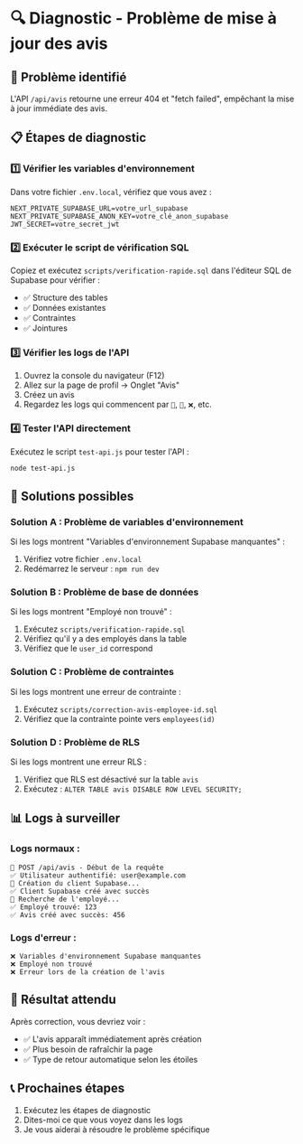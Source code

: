 # 🔍 Diagnostic - Problème de mise à jour des avis

## 🚨 Problème identifié
L'API `/api/avis` retourne une erreur 404 et "fetch failed", empêchant la mise à jour immédiate des avis.

## 📋 Étapes de diagnostic

### 1️⃣ **Vérifier les variables d'environnement**
Dans votre fichier `.env.local`, vérifiez que vous avez :
```env
NEXT_PRIVATE_SUPABASE_URL=votre_url_supabase
NEXT_PRIVATE_SUPABASE_ANON_KEY=votre_clé_anon_supabase
JWT_SECRET=votre_secret_jwt
```

### 2️⃣ **Exécuter le script de vérification SQL**
Copiez et exécutez `scripts/verification-rapide.sql` dans l'éditeur SQL de Supabase pour vérifier :
- ✅ Structure des tables
- ✅ Données existantes
- ✅ Contraintes
- ✅ Jointures

### 3️⃣ **Vérifier les logs de l'API**
1. Ouvrez la console du navigateur (F12)
2. Allez sur la page de profil → Onglet "Avis"
3. Créez un avis
4. Regardez les logs qui commencent par `🔧`, `📡`, `❌`, etc.

### 4️⃣ **Tester l'API directement**
Exécutez le script `test-api.js` pour tester l'API :
```bash
node test-api.js
```

## 🔧 Solutions possibles

### **Solution A : Problème de variables d'environnement**
Si les logs montrent "Variables d'environnement Supabase manquantes" :
1. Vérifiez votre fichier `.env.local`
2. Redémarrez le serveur : `npm run dev`

### **Solution B : Problème de base de données**
Si les logs montrent "Employé non trouvé" :
1. Exécutez `scripts/verification-rapide.sql`
2. Vérifiez qu'il y a des employés dans la table
3. Vérifiez que le `user_id` correspond

### **Solution C : Problème de contraintes**
Si les logs montrent une erreur de contrainte :
1. Exécutez `scripts/correction-avis-employee-id.sql`
2. Vérifiez que la contrainte pointe vers `employees(id)`

### **Solution D : Problème de RLS**
Si les logs montrent une erreur RLS :
1. Vérifiez que RLS est désactivé sur la table `avis`
2. Exécutez : `ALTER TABLE avis DISABLE ROW LEVEL SECURITY;`

## 📊 Logs à surveiller

### **Logs normaux :**
```
🔧 POST /api/avis - Début de la requête
✅ Utilisateur authentifié: user@example.com
🔧 Création du client Supabase...
✅ Client Supabase créé avec succès
👤 Recherche de l'employé...
✅ Employé trouvé: 123
✅ Avis créé avec succès: 456
```

### **Logs d'erreur :**
```
❌ Variables d'environnement Supabase manquantes
❌ Employé non trouvé
❌ Erreur lors de la création de l'avis
```

## 🎯 Résultat attendu
Après correction, vous devriez voir :
- ✅ L'avis apparaît immédiatement après création
- ✅ Plus besoin de rafraîchir la page
- ✅ Type de retour automatique selon les étoiles

## 📞 Prochaines étapes
1. Exécutez les étapes de diagnostic
2. Dites-moi ce que vous voyez dans les logs
3. Je vous aiderai à résoudre le problème spécifique 